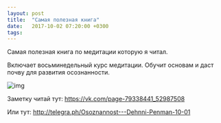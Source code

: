 ```yaml
---
layout: post
title:  "Самая полезная книга"
date:   2017-10-02 07:20:00 +0300
tags:   
---
```


Самая полезная книга по медитации которую я читал.

 Включает восьминедельный курс медитации. Обучит основам и даст почву для развития осознанности.

![img](https://pp.userapi.com/c639327/v639327396/4c6bf/acweTLQCLSE.jpg)

<!--excerpt-->

 Заметку читай тут: https://vk.com/page-79338441_52987508

 Или тут: http://telegra.ph/Osoznannost---Dehnni-Penman-10-01
